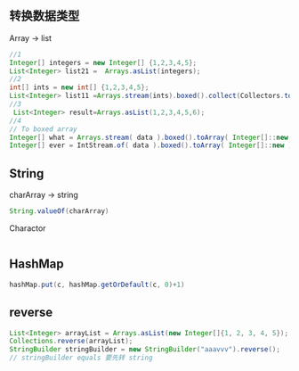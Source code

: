 ## 转换数据类型

Array -> list 

```java
//1
Integer[] integers = new Integer[] {1,2,3,4,5};
List<Integer> list21 =  Arrays.asList(integers);
//2
int[] ints = new int[] {1,2,3,4,5};
List<Integer> list11 =Arrays.stream(ints).boxed().collect(Collectors.toList());
//3
 List<Integer> result=Arrays.asList(1,2,3,4,5,6);
//4
// To boxed array
Integer[] what = Arrays.stream( data ).boxed().toArray( Integer[]::new );
Integer[] ever = IntStream.of( data ).boxed().toArray( Integer[]::new );
```



## String

charArray -> string

```java
String.valueOf(charArray)
```



Charactor 

```

```



## HashMap

```java
hashMap.put(c, hashMap.getOrDefault(c, 0)+1)
```





## reverse

```java
List<Integer> arrayList = Arrays.asList(new Integer[]{1, 2, 3, 4, 5});
Collections.reverse(arrayList);
StringBuilder stringBuilder = new StringBuilder("aaavvv").reverse();
// stringBuilder equals 要先转 string
```



